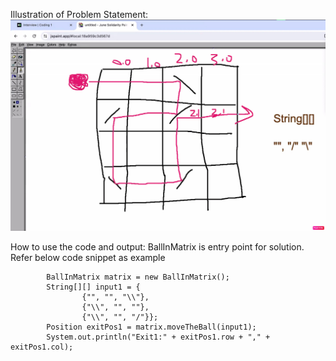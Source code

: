 
Illustration of Problem Statement:
![Illustration](https://github.com/parthsanaja/rollingball/blob/master/roll-boll-illustration.jpeg?raw=true)


How to use the code and output:
BallInMatrix is entry point for solution.
Refer below code snippet as example
```
        BallInMatrix matrix = new BallInMatrix();
        String[][] input1 = {
                {"", "", "\\"},
                {"\\", "", ""},
                {"\\", "", "/"}};
        Position exitPos1 = matrix.moveTheBall(input1);
        System.out.println("Exit1:" + exitPos1.row + "," + exitPos1.col);
```
